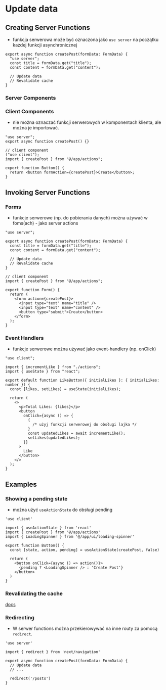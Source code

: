 # Update data

## Creating Server Functions

- funkcja serwerowa może być oznaczona jako `use server` na początku każdej funkcji asynchronicznej

```tsx
export async function createPost(formData: FormData) {
  "use server";
  const title = formData.get("title");
  const content = formData.get("content");

  // Update data
  // Revalidate cache
}
```

### Server Components

### Client Components

- nie można oznaczać funkcji serwerowych w komponentach klienta, ale można je importować.

```tsx
"use server";
export async function createPost() {}

// client component
("use client");
import { createPost } from "@/app/actions";

export function Button() {
  return <button formAction={createPost}>Create</button>;
}
```

## Invoking Server Functions

### Forms

- funkcje serwerowe (np. do pobierania danych) można używać w foms(ach) - jako server actions

```tsx
"use server";

export async function createPost(formData: FormData) {
  const title = formData.get("title");
  const content = formData.get("content");

  // Update data
  // Revalidate cache
}

// client component
import { createPost } from "@/app/actions";

export function Form() {
  return (
    <form action={createPost}>
      <input type="text" name="title" />
      <input type="text" name="content" />
      <button type="submit">Create</button>
    </form>
  );
}
```

### Event Handlers

- funkcje serwerowe można używać jako event-handlery (np. onClick)

```tsx
"use client";

import { incrementLike } from "./actions";
import { useState } from "react";

export default function LikeButton({ initialLikes }: { initialLikes: number }) {
  const [likes, setLikes] = useState(initialLikes);

  return (
    <>
      <p>Total Likes: {likes}</p>
      <button
        onClick={async () => {
          {
            /* użyj funkcji serwerowej do obsługi lajka */
          }
          const updatedLikes = await incrementLike();
          setLikes(updatedLikes);
        }}
      >
        Like
      </button>
    </>
  );
}
```

## Examples
### Showing a pending state

- można użyć `useActionState` do obsługi pending

```tsx
'use client'
 
import { useActionState } from 'react'
import { createPost } from '@/app/actions'
import { LoadingSpinner } from '@/app/ui/loading-spinner'
 
export function Button() {
  const [state, action, pending] = useActionState(createPost, false)
 
  return (
    <button onClick={async () => action()}>
      {pending ? <LoadingSpinner /> : 'Create Post'}
    </button>
  )
}
```

### Revalidating the cache

[docs](https://nextjs.org/docs/app/getting-started/updating-data#revalidating-the-cache)

### Redirecting

- W serwer functions można przekierowywać na inne routy za pomocą `redirect`.

```tsx
'use server'
 
import { redirect } from 'next/navigation'
 
export async function createPost(formData: FormData) {
  // Update data
  // ...
 
  redirect('/posts')
}
```

